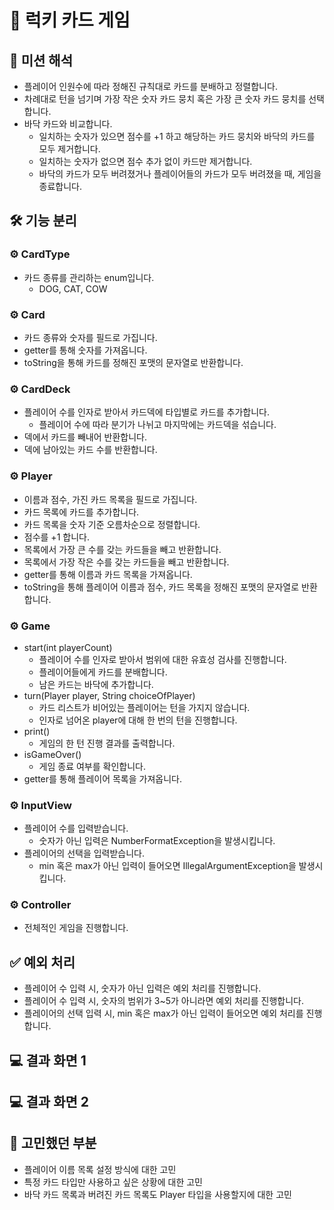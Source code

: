 # 🔢 럭키 카드 게임

## 💬 미션 해석

- 플레이어 인원수에 따라 정해진 규칙대로 카드를 분배하고 정렬합니다.
- 차례대로 턴을 넘기며 가장 작은 숫자 카드 뭉치 혹은 가장 큰 숫자 카드 뭉치를 선택합니다.
- 바닥 카드와 비교합니다.
  - 일치하는 숫자가 있으면 점수를 +1 하고 해당하는 카드 뭉치와 바닥의 카드를 모두 제거합니다.
  - 일치하는 숫자가 없으면 점수 추가 없이 카드만 제거합니다.
  - 바닥의 카드가 모두 버려졌거나 플레이어들의 카드가 모두 버려졌을 때, 게임을 종료합니다.

## 🛠️ 기능 분리

### ⚙️ CardType

- 카드 종류를 관리하는 enum입니다.
  - DOG, CAT, COW

### ⚙️ Card

- 카드 종류와 숫자를 필드로 가집니다.
- getter를 통해 숫자를 가져옵니다.
- toString을 통해 카드를 정해진 포맷의 문자열로 반환합니다.

### ⚙️ CardDeck

- 플레이어 수를 인자로 받아서 카드덱에 타입별로 카드를 추가합니다.
  - 플레이어 수에 따라 분기가 나뉘고 마지막에는 카드덱을 섞습니다.
- 덱에서 카드를 빼내어 반환합니다.
- 덱에 남아있는 카드 수를 반환합니다.

### ⚙️ Player

- 이름과 점수, 가진 카드 목록을 필드로 가집니다.
- 카드 목록에 카드를 추가합니다.
- 카드 목록을 숫자 기준 오름차순으로 정렬합니다.
- 점수를 +1 합니다.
- 목록에서 가장 큰 수를 갖는 카드들을 빼고 반환합니다.
- 목록에서 가장 작은 수를 갖는 카드들을 빼고 반환합니다.
- getter를 통해 이름과 카드 목록을 가져옵니다.
- toString을 통해 플레이어 이름과 점수, 카드 목록을 정해진 포맷의 문자열로 반환합니다.

### ⚙️ Game

- start(int playerCount)
  - 플레이어 수를 인자로 받아서 범위에 대한 유효성 검사를 진행합니다.
  - 플레이어들에게 카드를 분배합니다.
  - 남은 카드는 바닥에 추가합니다.
- turn(Player player, String choiceOfPlayer)
  - 카드 리스트가 비어있는 플레이어는 턴을 가지지 않습니다.
  - 인자로 넘어온 player에 대해 한 번의 턴을 진행합니다.
- print()
  - 게임의 한 턴 진행 결과를 출력합니다.
- isGameOver()
  - 게임 종료 여부를 확인합니다.
- getter를 통해 플레이어 목록을 가져옵니다.

### ⚙️ InputView

- 플레이어 수를 입력받습니다.
  - 숫자가 아닌 입력은 NumberFormatException을 발생시킵니다.
- 플레이어의 선택을 입력받습니다.
  - min 혹은 max가 아닌 입력이 들어오면 IllegalArgumentException을 발생시킵니다.

### ⚙️ Controller

- 전체적인 게임을 진행합니다.

## ✅ 예외 처리

- 플레이어 수 입력 시, 숫자가 아닌 입력은 예외 처리를 진행합니다.
- 플레이어 수 입력 시, 숫자의 범위가 3~5가 아니라면 예외 처리를 진행합니다.
- 플레이어의 선택 입력 시, min 혹은 max가 아닌 입력이 들어오면 예외 처리를 진행합니다.

## 💻 결과 화면 1

## 💻 결과 화면 2

## 🤔 고민했던 부분

- 플레이어 이름 목록 설정 방식에 대한 고민
- 특정 카드 타입만 사용하고 싶은 상황에 대한 고민
- 바닥 카드 목록과 버려진 카드 목록도 Player 타입을 사용할지에 대한 고민 